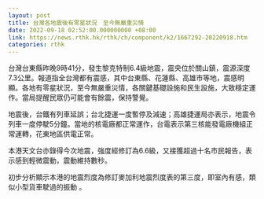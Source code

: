 ```yaml
---
layout: post
title: 台灣各地震後有零星狀況　至今無嚴重災情
date: 2022-09-18 02:52:00.000000000 +08:00
link: https://news.rthk.hk/rthk/ch/component/k2/1667292-20220918.htm
categories: rthk
---
```


台灣台東縣昨晚9時41分，發生黎克特制6.4級地震，震央位於關山鎮，震源深度7.3公里。報道指全台灣都有震感，其中台東縣、花蓮縣、高雄市等地，震感明顯。各地有零星狀況，至今無嚴重災情，各關鍵基礎設施和民生設施，大致穩定運作。當局提醒民眾仍可能會有餘震，保持警覺。

地震後，台鐵有列車延誤；台北捷運一度暫停及減速；高雄捷運局亦表示，地震令列車一度停駛5分鐘。當地的核電廠都正常運作，台電表示第三核能發電廠機組正常運轉，花東地區供電正常。

本港天文台亦錄得今次地震，強度經修訂為6.6級，又接獲超過十名市民報告，表示感到輕微震動，震動維持數秒。

初步分析顯示本港的地震烈度為修訂麥加利地震烈度表的第三度，即室內有感，類似小型貨車駛過的振動 。
